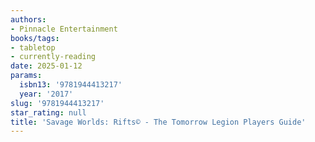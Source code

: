 ```yaml
---
authors:
- Pinnacle Entertainment
books/tags:
- tabletop
- currently-reading
date: 2025-01-12
params:
  isbn13: '9781944413217'
  year: '2017'
slug: '9781944413217'
star_rating: null
title: 'Savage Worlds: Rifts© - The Tomorrow Legion Players Guide'
---
```



<!--more-->
